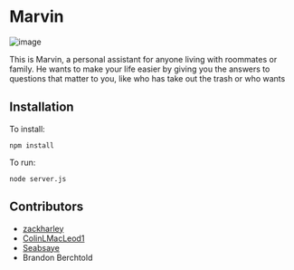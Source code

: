 # Marvin
![image](https://raw.githubusercontent.com/zackharley/McHacks/master/assets/MacMock6-PSD.png)

This is Marvin, a personal assistant for anyone living with roommates or family. He wants to make your life easier by giving you the answers to questions that matter to you, like who has take out the trash or who wants

## Installation

To install:
```
npm install
```
To run:
```
node server.js
```
## Contributors
 - [zackharley](http://github.com/zackharley)
 - [ColinLMacLeod1](http://github.com/ColinLMacLeod1)
 - [Seabsaye](http://github.com/Seabsaye)
 - Brandon Berchtold
